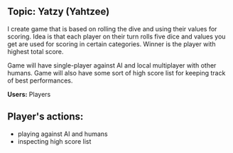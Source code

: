 ## Topic: Yatzy (Yahtzee)

I create game that is based on rolling the dive and using their values for scoring. Idea is that each player on their turn rolls five dice and values you get are used for scoring in certain categories. Winner is the player with highest total score.

Game will have single-player against AI and local multiplayer with other humans. Game will also have some sort of high score list for keeping track of best performances.

**Users:** Players 

## Player's actions:
* playing against AI and humans
* inspecting high score list
